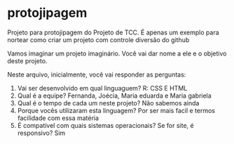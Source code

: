 # protojipagem
Projeto para protojipagem do Projeto de TCC. É apenas um exemplo para nortear como criar um projeto com controle diversão do github

Vamos imaginar um projeto imaginário. Você vai dar nome a ele e o objetivo deste projeto.

Neste arquivo, inicialmente, você vai responder as perguntas:

1) Vai ser desenvolvido em qual linguaguem?
R: CSS E HTML
2) Qual é a equipe?
Fernanda, Joécia, Maria eduarda e Maria gabriela
3) Qual é o tempo de cada um neste projeto?
Não sabemos ainda
4) Porque vocês utilizaram esta linguagem? 
Por ser mais facil e termos facilidade com essa matéria
5) É compatível com quais sistemas operacionais? Se for site, é responsivo?
Sim
